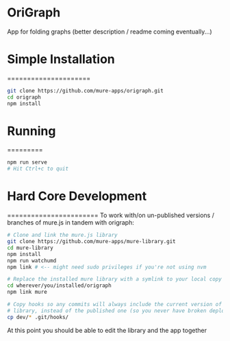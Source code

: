 OriGraph
========
App for folding graphs (better description / readme coming eventually...)

# Simple Installation
=====================

```bash
git clone https://github.com/mure-apps/origraph.git
cd origraph
npm install
```

# Running
=========

```bash
npm run serve
# Hit Ctrl+c to quit
```

# Hard Core Development
=======================
To work with/on un-published versions / branches of mure.js in tandem with origraph:

```bash
# Clone and link the mure.js library
git clone https://github.com/mure-apps/mure-library.git
cd mure-library
npm install
npm run watchumd
npm link # <-- might need sudo privileges if you're not using nvm

# Replace the installed mure library with a symlink to your local copy
cd wherever/you/installed/origraph
npm link mure

# Copy hooks so any commits will always include the current version of the
# library, instead of the published one (so you never have broken deployments)
cp dev/* .git/hooks/
```

At this point you should be able to edit the library and the app together
